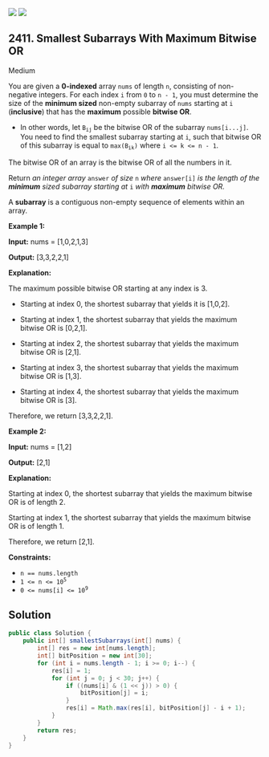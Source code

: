 [![](https://img.shields.io/github/stars/javadev/LeetCode-in-Java?label=Stars&style=flat-square)](https://github.com/javadev/LeetCode-in-Java)
[![](https://img.shields.io/github/forks/javadev/LeetCode-in-Java?label=Fork%20me%20on%20GitHub%20&style=flat-square)](https://github.com/javadev/LeetCode-in-Java/fork)

## 2411\. Smallest Subarrays With Maximum Bitwise OR

Medium

You are given a **0-indexed** array `nums` of length `n`, consisting of non-negative integers. For each index `i` from `0` to `n - 1`, you must determine the size of the **minimum sized** non-empty subarray of `nums` starting at `i` (**inclusive**) that has the **maximum** possible **bitwise OR**.

*   In other words, let <code>B<sub>ij</sub></code> be the bitwise OR of the subarray `nums[i...j]`. You need to find the smallest subarray starting at `i`, such that bitwise OR of this subarray is equal to <code>max(B<sub>ik</sub>)</code> where `i <= k <= n - 1`.

The bitwise OR of an array is the bitwise OR of all the numbers in it.

Return _an integer array_ `answer` _of size_ `n` _where_ `answer[i]` _is the length of the **minimum** sized subarray starting at_ `i` _with **maximum** bitwise OR._

A **subarray** is a contiguous non-empty sequence of elements within an array.

**Example 1:**

**Input:** nums = [1,0,2,1,3]

**Output:** [3,3,2,2,1]

**Explanation:**

The maximum possible bitwise OR starting at any index is 3.

- Starting at index 0, the shortest subarray that yields it is [1,0,2].

- Starting at index 1, the shortest subarray that yields the maximum bitwise OR is [0,2,1].

- Starting at index 2, the shortest subarray that yields the maximum bitwise OR is [2,1].

- Starting at index 3, the shortest subarray that yields the maximum bitwise OR is [1,3].

- Starting at index 4, the shortest subarray that yields the maximum bitwise OR is [3].

Therefore, we return [3,3,2,2,1]. 

**Example 2:**

**Input:** nums = [1,2]

**Output:** [2,1]

**Explanation:**

Starting at index 0, the shortest subarray that yields the maximum bitwise OR is of length 2.

Starting at index 1, the shortest subarray that yields the maximum bitwise OR is of length 1.

Therefore, we return [2,1]. 

**Constraints:**

*   `n == nums.length`
*   <code>1 <= n <= 10<sup>5</sup></code>
*   <code>0 <= nums[i] <= 10<sup>9</sup></code>

## Solution

```java
public class Solution {
    public int[] smallestSubarrays(int[] nums) {
        int[] res = new int[nums.length];
        int[] bitPosition = new int[30];
        for (int i = nums.length - 1; i >= 0; i--) {
            res[i] = 1;
            for (int j = 0; j < 30; j++) {
                if ((nums[i] & (1 << j)) > 0) {
                    bitPosition[j] = i;
                }
                res[i] = Math.max(res[i], bitPosition[j] - i + 1);
            }
        }
        return res;
    }
}
```